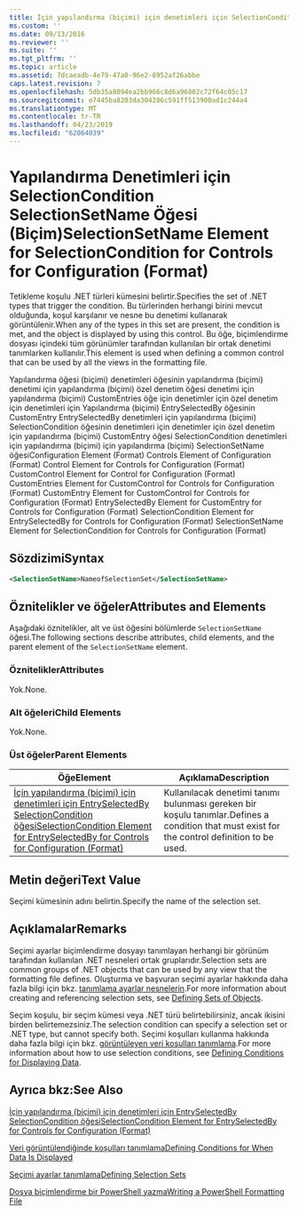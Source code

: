 ```yaml
---
title: İçin yapılandırma (biçimi) için denetimleri için SelectionCondition SelectionSetName öğesi | Microsoft Docs
ms.custom: ''
ms.date: 09/13/2016
ms.reviewer: ''
ms.suite: ''
ms.tgt_pltfrm: ''
ms.topic: article
ms.assetid: 7dcaeadb-4e79-47a0-96e2-8952af26abbe
caps.latest.revision: 7
ms.openlocfilehash: 5db35a8094ea2bb966c8d6a96802c72f64c05c17
ms.sourcegitcommit: e7445ba8203da304286c591ff513900ad1c244a4
ms.translationtype: MT
ms.contentlocale: tr-TR
ms.lasthandoff: 04/23/2019
ms.locfileid: "62064039"
---
```

# <a name="selectionsetname-element-for-selectioncondition-for-controls-for-configuration-format"></a><span data-ttu-id="d8eca-102">Yapılandırma Denetimleri için SelectionCondition SelectionSetName Öğesi (Biçim)</span><span class="sxs-lookup"><span data-stu-id="d8eca-102">SelectionSetName Element for SelectionCondition for Controls for Configuration (Format)</span></span>

<span data-ttu-id="d8eca-103">Tetikleme koşulu .NET türleri kümesini belirtir.</span><span class="sxs-lookup"><span data-stu-id="d8eca-103">Specifies the set of .NET types that trigger the condition.</span></span> <span data-ttu-id="d8eca-104">Bu türlerinden herhangi birini mevcut olduğunda, koşul karşılanır ve nesne bu denetimi kullanarak görüntülenir.</span><span class="sxs-lookup"><span data-stu-id="d8eca-104">When any of the types in this set are present, the condition is met, and the object is displayed by using this control.</span></span> <span data-ttu-id="d8eca-105">Bu öğe, biçimlendirme dosyası içindeki tüm görünümler tarafından kullanılan bir ortak denetimi tanımlarken kullanılır.</span><span class="sxs-lookup"><span data-stu-id="d8eca-105">This element is used when defining a common control that can be used by all the views in the formatting file.</span></span>

<span data-ttu-id="d8eca-106">Yapılandırma öğesi (biçimi) denetimleri öğesinin yapılandırma (biçimi) denetimi için yapılandırma (biçimi) özel denetim öğesi denetimi için yapılandırma (biçimi) CustomEntries öğe için denetimler için özel denetim için denetimleri için Yapılandırma (biçimi) EntrySelectedBy öğesinin CustomEntry EntrySelectedBy denetimleri için yapılandırma (biçimi) SelectionCondition öğesinin denetimleri için denetimler için özel denetim için yapılandırma (biçimi) CustomEntry öğesi SelectionCondition denetimleri için yapılandırma (biçimi) için yapılandırma (biçimi) SelectionSetName öğesi</span><span class="sxs-lookup"><span data-stu-id="d8eca-106">Configuration Element (Format) Controls Element of Configuration (Format) Control Element for Controls for Configuration (Format) CustomControl Element for Control for Configuration (Format) CustomEntries Element for CustomControl for Controls for Configuration (Format) CustomEntry Element for CustomControl for Controls for Configuration (Format) EntrySelectedBy Element for CustomEntry for Controls for Configuration (Format) SelectionCondition Element for EntrySelectedBy for Controls for Configuration (Format) SelectionSetName Element for SelectionCondition for Controls for Configuration (Format)</span></span>

## <a name="syntax"></a><span data-ttu-id="d8eca-107">Sözdizimi</span><span class="sxs-lookup"><span data-stu-id="d8eca-107">Syntax</span></span>

```xml
<SelectionSetName>NameofSelectionSet</SelectionSetName>
```

## <a name="attributes-and-elements"></a><span data-ttu-id="d8eca-108">Öznitelikler ve öğeler</span><span class="sxs-lookup"><span data-stu-id="d8eca-108">Attributes and Elements</span></span>

<span data-ttu-id="d8eca-109">Aşağıdaki öznitelikler, alt ve üst öğesini bölümlerde `SelectionSetName` öğesi.</span><span class="sxs-lookup"><span data-stu-id="d8eca-109">The following sections describe attributes, child elements, and the parent element of the `SelectionSetName` element.</span></span>

### <a name="attributes"></a><span data-ttu-id="d8eca-110">Öznitelikler</span><span class="sxs-lookup"><span data-stu-id="d8eca-110">Attributes</span></span>

<span data-ttu-id="d8eca-111">Yok.</span><span class="sxs-lookup"><span data-stu-id="d8eca-111">None.</span></span>

### <a name="child-elements"></a><span data-ttu-id="d8eca-112">Alt öğeleri</span><span class="sxs-lookup"><span data-stu-id="d8eca-112">Child Elements</span></span>

<span data-ttu-id="d8eca-113">Yok.</span><span class="sxs-lookup"><span data-stu-id="d8eca-113">None.</span></span>

### <a name="parent-elements"></a><span data-ttu-id="d8eca-114">Üst öğeler</span><span class="sxs-lookup"><span data-stu-id="d8eca-114">Parent Elements</span></span>

|<span data-ttu-id="d8eca-115">Öğe</span><span class="sxs-lookup"><span data-stu-id="d8eca-115">Element</span></span>|<span data-ttu-id="d8eca-116">Açıklama</span><span class="sxs-lookup"><span data-stu-id="d8eca-116">Description</span></span>|
|-------------|-----------------|
|[<span data-ttu-id="d8eca-117">İçin yapılandırma (biçimi) için denetimleri için EntrySelectedBy SelectionCondition öğesi</span><span class="sxs-lookup"><span data-stu-id="d8eca-117">SelectionCondition Element for EntrySelectedBy for Controls for Configuration (Format)</span></span>](./selectioncondition-element-for-entryselectedby-for-controls-for-configuration-format.md)|<span data-ttu-id="d8eca-118">Kullanılacak denetimi tanımı bulunması gereken bir koşulu tanımlar.</span><span class="sxs-lookup"><span data-stu-id="d8eca-118">Defines a condition that must exist for the control definition to be used.</span></span>|

## <a name="text-value"></a><span data-ttu-id="d8eca-119">Metin değeri</span><span class="sxs-lookup"><span data-stu-id="d8eca-119">Text Value</span></span>

<span data-ttu-id="d8eca-120">Seçimi kümesinin adını belirtin.</span><span class="sxs-lookup"><span data-stu-id="d8eca-120">Specify the name of the selection set.</span></span>

## <a name="remarks"></a><span data-ttu-id="d8eca-121">Açıklamalar</span><span class="sxs-lookup"><span data-stu-id="d8eca-121">Remarks</span></span>

<span data-ttu-id="d8eca-122">Seçimi ayarlar biçimlendirme dosyayı tanımlayan herhangi bir görünüm tarafından kullanılan .NET nesneleri ortak gruplarıdır.</span><span class="sxs-lookup"><span data-stu-id="d8eca-122">Selection sets are common groups of .NET objects that can be used by any view that the formatting file defines.</span></span> <span data-ttu-id="d8eca-123">Oluşturma ve başvuran seçimi ayarlar hakkında daha fazla bilgi için bkz. [tanımlama ayarlar nesnelerin](./defining-selection-sets.md).</span><span class="sxs-lookup"><span data-stu-id="d8eca-123">For more information about creating and referencing selection sets, see [Defining Sets of Objects](./defining-selection-sets.md).</span></span>

<span data-ttu-id="d8eca-124">Seçim koşulu, bir seçim kümesi veya .NET türü belirtebilirsiniz, ancak ikisini birden belirtemezsiniz.</span><span class="sxs-lookup"><span data-stu-id="d8eca-124">The selection condition can specify a selection set or .NET type, but cannot specify both.</span></span> <span data-ttu-id="d8eca-125">Seçimi koşulları kullanma hakkında daha fazla bilgi için bkz. [görüntüleyen veri koşulları tanımlama](./defining-conditions-for-displaying-data.md).</span><span class="sxs-lookup"><span data-stu-id="d8eca-125">For more information about how to use selection conditions, see [Defining Conditions for Displaying Data](./defining-conditions-for-displaying-data.md).</span></span>

## <a name="see-also"></a><span data-ttu-id="d8eca-126">Ayrıca bkz:</span><span class="sxs-lookup"><span data-stu-id="d8eca-126">See Also</span></span>

[<span data-ttu-id="d8eca-127">İçin yapılandırma (biçimi) için denetimleri için EntrySelectedBy SelectionCondition öğesi</span><span class="sxs-lookup"><span data-stu-id="d8eca-127">SelectionCondition Element for EntrySelectedBy for Controls for Configuration (Format)</span></span>](./selectioncondition-element-for-entryselectedby-for-controls-for-configuration-format.md)

[<span data-ttu-id="d8eca-128">Veri görüntülendiğinde koşulları tanımlama</span><span class="sxs-lookup"><span data-stu-id="d8eca-128">Defining Conditions for When Data Is Displayed</span></span>](./defining-conditions-for-displaying-data.md)

[<span data-ttu-id="d8eca-129">Seçimi ayarlar tanımlama</span><span class="sxs-lookup"><span data-stu-id="d8eca-129">Defining Selection Sets</span></span>](./defining-selection-sets.md)

[<span data-ttu-id="d8eca-130">Dosya biçimlendirme bir PowerShell yazma</span><span class="sxs-lookup"><span data-stu-id="d8eca-130">Writing a PowerShell Formatting File</span></span>](./writing-a-powershell-formatting-file.md)
